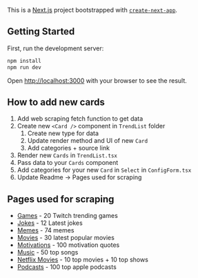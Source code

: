 This is a [Next.js](https://nextjs.org/) project bootstrapped with [`create-next-app`](https://github.com/vercel/next.js/tree/canary/packages/create-next-app).

## Getting Started

First, run the development server:

```bash
npm install
npm run dev
```

Open [http://localhost:3000](http://localhost:3000) with your browser to see the result.

## How to add new cards

1. Add web scraping fetch function to get data
2. Create new `<Card />` component in `TrendList` folder
   1. Create new type for data
   2. Update render method and UI of new `Card`
   3. Add categories + source link
3. Render new `Cards` in `TrendList.tsx`
4. Pass data to your `Cards` component
5. Add categories for your new `Card` in `Select` in `ConfigForm.tsx`
6. Update Readme -> Pages used for scraping

## Pages used for scraping

- [Games](https://www.twitchmetrics.net/games/viewership) - 20 Twitch trending games
- [Jokes](http://www.laughfactory.com/jokes/latest-jokes) - 12 Latest jokes
- [Memes](https://me.me/?s=new) - 74 memes
- [Movies](https://editorial.rottentomatoes.com/guide/popular-movies/) - 30 latest popular movies
- [Motivations](https://blog.hubspot.com/sales/famous-quotes) - 100 motivation quotes
- [Music](https://www.aria.com.au/charts/singles-chart) - 50 top songs
- [Netflix Movies](https://flixpatrol.com/top10/netflix/) - 10 top movies + 10 top shows
- [Podcasts](https://chartable.com/charts/itunes/us-all-podcasts-podcasts) - 100 top apple podcasts
